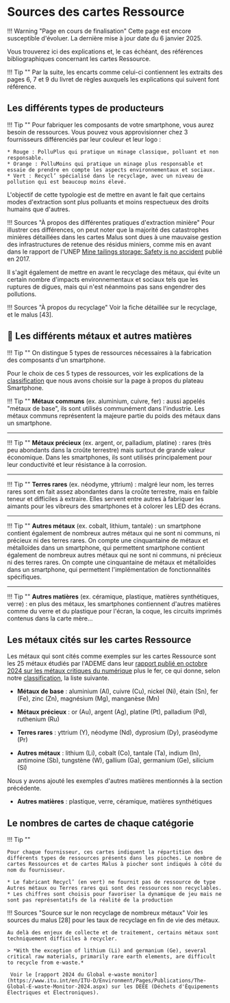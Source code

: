 # Sources des cartes Ressource

!!! Warning "Page en cours de finalisation"
    Cette page est encore susceptible d'évoluer. La dernière mise à jour date du 6 janvier 2025. 

Vous trouverez ici des explications et, le cas échéant, des références bibliographiques concernant les cartes Ressource.

!!! Tip ""
    Par la suite, les encarts comme celui-ci contiennent les extraits des pages 6, 7 et 9 du livret de règles auxquels les explications qui suivent font référence.
    
## Les différents types de producteurs


!!! Tip ""
    Pour fabriquer les composants de votre smartphone, vous aurez besoin de ressources. Vous pouvez vous approvisionner chez 3 fournisseurs différenciés par leur couleur et leur logo :

    * Rouge : PolluPlus qui pratique un minage classique, polluant et non responsable.
    * Orange : PolluMoins qui pratique un minage plus responsable et essaie de prendre en compte les aspects environnementaux et sociaux.
    * Vert : Recycl’ spécialisé dans le recyclage, avec un niveau de pollution qui est beaucoup moins élevé.

L'objectif de cette typologie est de mettre en avant le fait que certains modes d'extraction sont plus polluants et moins respectueux des droits humains que d'autres.

!!! Sources "À propos des différentes pratiques d'extraction minière"
    Pour illustrer ces différences, on peut noter que la majorité des catastrophes minières détaillées dans les cartes Malus sont dues à une mauvaise gestion des infrastructures de retenue des résidus miniers, comme mis en avant dans le rapport de l'UNEP [Mine tailings storage: Safety is no accident](https://www.grida.no/publications/383) publié en 2017.
    
Il s'agit également de mettre en avant le recyclage des métaux, qui évite un certain nombre d'impacts environnementaux et sociaux tels que les ruptures de digues, mais qui n'est néanmoins pas sans engendrer des pollutions. 

!!! Sources "À propos du recyclage"
    Voir la fiche détaillée sur le recyclage, et le malus [43].
    
## 🚧 Les différents métaux et autres matières

!!! Tip "" 
    On distingue 5 types de ressources nécessaires à la fabrication des composants d'un smartphone.

Pour le choix de ces 5 types de ressources, voir les explications de la [classification](Sources_plateau.html#la-classification-des-metaux) que nous avons choisie sur la page à propos du plateau Smartphone.

!!! Tip ""
    **Métaux communs** (ex. aluminium, cuivre, fer) : aussi appelés "métaux de base", ils sont utilisés communément dans l'industrie. Les métaux communs représentent la majeure partie du poids des métaux dans un smartphone.

<hr>

!!! Tip ""
    **Métaux précieux** (ex. argent, or, palladium, platine) : rares (très peu abondants dans la croûte terrestre) mais surtout de grande valeur économique. Dans les smartphones, ils sont utilisés principalement pour leur conductivité et leur résistance à la corrosion.

<hr>

!!! Tip ""
    **Terres rares** (ex. néodyme, yttrium) : malgré leur nom, les terres rares sont en fait assez abondantes dans la croûte terrestre, mais en faible teneur et difficiles à extraire. Elles servent entre autres à fabriquer les aimants pour les vibreurs des smartphones et à colorer les LED des écrans.

<hr>

!!! Tip ""
    **Autres métaux** (ex. cobalt, lithium, tantale) : un smartphone contient également de nombreux autres métaux qui ne sont ni communs, ni précieux ni des terres rares. On compte une cinquantaine de métaux et métalloïdes dans un smartphone, qui permettent smartphone contient également de nombreux autres métaux qui ne sont ni communs, ni précieux ni des terres rares. On compte une cinquantaine de métaux et métalloïdes dans un smartphone, qui permettent l'implémentation de fonctionnalités spécifiques.

<hr>

!!! Tip ""
    **Autres matières** (ex. céramique, plastique, matières synthétiques, verre) : en plus des métaux, les smartphones contiennent d'autres matières comme du verre et du plastique pour l'écran, la coque, les circuits imprimés contenus dans la carte mère...

## Les métaux cités sur les cartes Ressource

Les métaux qui sont cités comme exemples sur les cartes Ressource sont les 25 métaux étudiés par l'ADEME dans leur [rapport publié en octobre 2024 sur les métaux critiques du numérique](https://librairie.ademe.fr/economie-circulaire-et-dechets/7713-etude-numerique-et-metaux.html) plus le fer, ce qui donne, selon notre [classification](Sources_plateau.html#la-classification-des-metaux), la liste suivante.

* **Métaux de base** : aluminium (Al), cuivre (Cu), nickel (Ni), étain (Sn), fer (Fe), zinc (Zn), magnésium (Mg), manganèse (Mn)

* **Métaux précieux** : or (Au), argent (Ag), platine (Pt), palladium (Pd), ruthenium (Ru)

* **Terres rares** : yttrium (Y), néodyme (Nd), dyprosium (Dy), praséodyme (Pr)

* **Autres métaux** : lithium (Li), cobalt (Co), tantale (Ta), indium (In), antimoine (Sb), tungstène (W), gallium (Ga), germanium (Ge), silicium (Si)

Nous y avons ajouté les exemples d'autres matières mentionnés à la section précédente.

* **Autres matières** : plastique, verre, céramique, matières synthétiques

## Le nombres de cartes de chaque catégorie 

!!! Tip ""

    Pour chaque fournisseur, ces cartes indiquent la répartition des différents types de ressources présents dans les pioches. Le nombre de cartes Ressources et de cartes Malus à piocher sont indiqués à côté du nom du fournisseur.

    * Le fabricant Recycl’ (en vert) ne fournit pas de ressource de type Autres métaux ou Terres rares qui sont des ressources non recyclables.
    * Les chiffres sont choisis pour favoriser la dynamique de jeu mais ne sont pas représentatifs de la réalité de la production

!!! Sources "Source sur le non recyclage de nombreux métaux"
    Voir les sources du malus [28] pour les taux de recyclage en fin de vie des métaux.
    
    Au delà des enjeux de collecte et de traitement, certains métaux sont techniquement difficiles à recycler.
    
    > *With the exception of lithium (Li) and germanium (Ge), several critical raw materials, primarily rare earth elements, are difficult to recycle from e-waste.*
    
     Voir le [rapport 2024 du Global e-waste monitor](https://www.itu.int/en/ITU-D/Environment/Pages/Publications/The-Global-E-waste-Monitor-2024.aspx) sur les DEEE (Déchets d'Équipements Électriques et Électroniques).